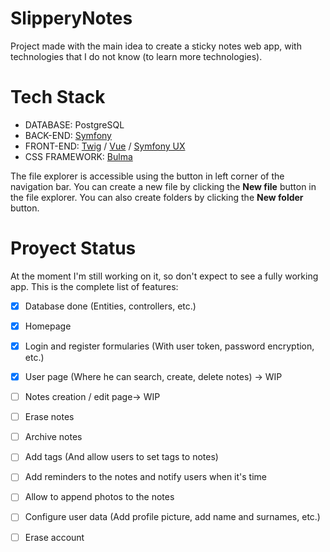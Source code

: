 # SlipperyNotes

Project made with the main idea to create a sticky notes web app, with technologies that I do not know (to learn more technologies).


# Tech Stack

 - DATABASE: PostgreSQL
 - BACK-END: [Symfony](https://symfony.com/)
 - FRONT-END: [Twig](https://twig.symfony.com/) / [Vue](https://vuejs.org/) / [Symfony UX](https://ux.symfony.com/)
 - CSS FRAMEWORK: [Bulma](https://bulma.io/)

The file explorer is accessible using the button in left corner of the navigation bar. You can create a new file by clicking the **New file** button in the file explorer. You can also create folders by clicking the **New folder** button.

# Proyect Status

At the moment I'm still working on it, so don't expect to see a fully working app. This is the complete list of features:

 - [X] Database done (Entities, controllers, etc.)
 - [X] Homepage
 - [X] Login and register formularies (With user token, password encryption, etc.)
 - [X] User page (Where he can search, create, delete notes) -> WIP
 - [ ] Notes creation / edit page-> WIP
 - [ ] Erase notes
 - [ ] Archive notes
 - [ ] Add tags (And allow users to set tags to notes)
 - [ ] Add reminders to the notes and notify users when it's time
 - [ ] Allow to append photos to the notes
 - [ ] Configure user data (Add profile picture, add name and surnames, etc.)
 - [ ] Erase account

